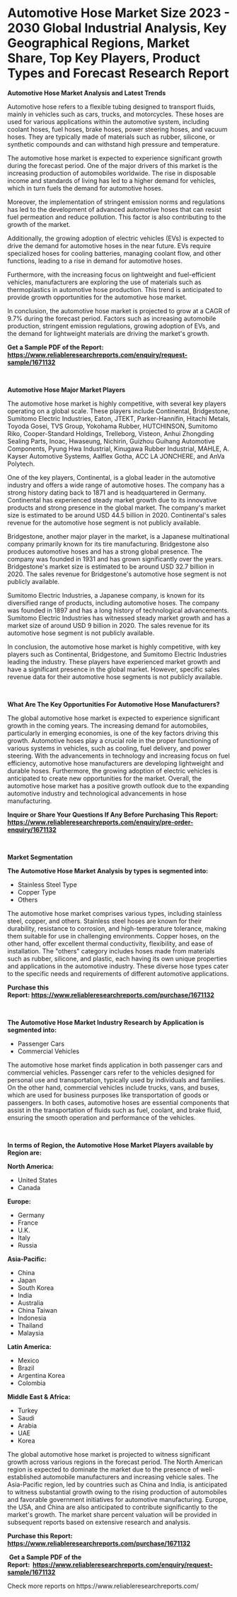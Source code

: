 <p><h1>Automotive Hose Market Size 2023 - 2030 Global Industrial Analysis, Key Geographical Regions, Market Share, Top Key Players, Product Types and Forecast Research Report</h1></p><p><strong>Automotive Hose Market Analysis and Latest Trends</strong></p>
<p><p>Automotive hose refers to a flexible tubing designed to transport fluids, mainly in vehicles such as cars, trucks, and motorcycles. These hoses are used for various applications within the automotive system, including coolant hoses, fuel hoses, brake hoses, power steering hoses, and vacuum hoses. They are typically made of materials such as rubber, silicone, or synthetic compounds and can withstand high pressure and temperature.</p><p>The automotive hose market is expected to experience significant growth during the forecast period. One of the major drivers of this market is the increasing production of automobiles worldwide. The rise in disposable income and standards of living has led to a higher demand for vehicles, which in turn fuels the demand for automotive hoses.</p><p>Moreover, the implementation of stringent emission norms and regulations has led to the development of advanced automotive hoses that can resist fuel permeation and reduce pollution. This factor is also contributing to the growth of the market.</p><p>Additionally, the growing adoption of electric vehicles (EVs) is expected to drive the demand for automotive hoses in the near future. EVs require specialized hoses for cooling batteries, managing coolant flow, and other functions, leading to a rise in demand for automotive hoses.</p><p>Furthermore, with the increasing focus on lightweight and fuel-efficient vehicles, manufacturers are exploring the use of materials such as thermoplastics in automotive hose production. This trend is anticipated to provide growth opportunities for the automotive hose market.</p><p>In conclusion, the automotive hose market is projected to grow at a CAGR of 9.7% during the forecast period. Factors such as increasing automobile production, stringent emission regulations, growing adoption of EVs, and the demand for lightweight materials are driving the market's growth.</p></p>
<p><strong>Get a Sample PDF of the Report:&nbsp; <a href="https://www.reliableresearchreports.com/enquiry/request-sample/1671132">https://www.reliableresearchreports.com/enquiry/request-sample/1671132</a></strong></p>
<p>&nbsp;</p>
<p><strong>Automotive Hose Major Market Players</strong></p>
<p><p>The automotive hose market is highly competitive, with several key players operating on a global scale. These players include Continental, Bridgestone, Sumitomo Electric Industries, Eaton, JTEKT, Parker-Hannifin, Hitachi Metals, Toyoda Gosei, TVS Group, Yokohama Rubber, HUTCHINSON, Sumitomo Riko, Cooper-Standard Holdings, Trelleborg, Visteon, Anhui Zhongding Sealing Parts, Inoac, Hwaseung, Nichirin, Guizhou Guihang Automotive Components, Pyung Hwa Industrial, Kinugawa Rubber Industrial, MAHLE, A. Kayser Automotive Systems, Aalflex Gotha, ACC LA JONCHERE, and AnVa Polytech.</p><p>One of the key players, Continental, is a global leader in the automotive industry and offers a wide range of automotive hoses. The company has a strong history dating back to 1871 and is headquartered in Germany. Continental has experienced steady market growth due to its innovative products and strong presence in the global market. The company's market size is estimated to be around USD 44.5 billion in 2020. Continental's sales revenue for the automotive hose segment is not publicly available.</p><p>Bridgestone, another major player in the market, is a Japanese multinational company primarily known for its tire manufacturing. Bridgestone also produces automotive hoses and has a strong global presence. The company was founded in 1931 and has grown significantly over the years. Bridgestone's market size is estimated to be around USD 32.7 billion in 2020. The sales revenue for Bridgestone's automotive hose segment is not publicly available.</p><p>Sumitomo Electric Industries, a Japanese company, is known for its diversified range of products, including automotive hoses. The company was founded in 1897 and has a long history of technological advancements. Sumitomo Electric Industries has witnessed steady market growth and has a market size of around USD 9 billion in 2020. The sales revenue for its automotive hose segment is not publicly available.</p><p>In conclusion, the automotive hose market is highly competitive, with key players such as Continental, Bridgestone, and Sumitomo Electric Industries leading the industry. These players have experienced market growth and have a significant presence in the global market. However, specific sales revenue data for their automotive hose segments is not publicly available.</p></p>
<p>&nbsp;</p>
<p><strong>What Are The Key Opportunities For Automotive Hose Manufacturers?</strong></p>
<p><p>The global automotive hose market is expected to experience significant growth in the coming years. The increasing demand for automobiles, particularly in emerging economies, is one of the key factors driving this growth. Automotive hoses play a crucial role in the proper functioning of various systems in vehicles, such as cooling, fuel delivery, and power steering. With the advancements in technology and increasing focus on fuel efficiency, automotive hose manufacturers are developing lightweight and durable hoses. Furthermore, the growing adoption of electric vehicles is anticipated to create new opportunities for the market. Overall, the automotive hose market has a positive growth outlook due to the expanding automotive industry and technological advancements in hose manufacturing.</p></p>
<p><strong>Inquire or Share Your Questions If Any Before Purchasing This Report: <a href="https://www.reliableresearchreports.com/enquiry/pre-order-enquiry/1671132">https://www.reliableresearchreports.com/enquiry/pre-order-enquiry/1671132</a></strong></p>
<p>&nbsp;</p>
<p><strong>Market Segmentation</strong></p>
<p><strong>The Automotive Hose Market Analysis by types is segmented into:</strong></p>
<p><ul><li>Stainless Steel Type</li><li>Copper Type</li><li>Others</li></ul></p>
<p><p>The automotive hose market comprises various types, including stainless steel, copper, and others. Stainless steel hoses are known for their durability, resistance to corrosion, and high-temperature tolerance, making them suitable for use in challenging environments. Copper hoses, on the other hand, offer excellent thermal conductivity, flexibility, and ease of installation. The "others" category includes hoses made from materials such as rubber, silicone, and plastic, each having its own unique properties and applications in the automotive industry. These diverse hose types cater to the specific needs and requirements of different automotive applications.</p></p>
<p><strong>Purchase this Report:&nbsp;<a href="https://www.reliableresearchreports.com/purchase/1671132">https://www.reliableresearchreports.com/purchase/1671132</a></strong></p>
<p>&nbsp;</p>
<p><strong>The Automotive Hose Market Industry Research by Application is segmented into:</strong></p>
<p><ul><li>Passenger Cars</li><li>Commercial Vehicles</li></ul></p>
<p><p>The automotive hose market finds application in both passenger cars and commercial vehicles. Passenger cars refer to the vehicles designed for personal use and transportation, typically used by individuals and families. On the other hand, commercial vehicles include trucks, vans, and buses, which are used for business purposes like transportation of goods or passengers. In both cases, automotive hoses are essential components that assist in the transportation of fluids such as fuel, coolant, and brake fluid, ensuring the smooth operation and performance of the vehicles.</p></p>
<p>&nbsp;</p>
<p><strong>In terms of Region, the Automotive Hose Market Players available by Region are:</strong></p>
<p>
    <p> <strong> North America: </strong>
        <ul>
            <li>United States</li>
            <li>Canada</li>
        </ul>
        </p> 
    <p> <strong> Europe: </strong>
        <ul>
            <li>Germany</li>
            <li>France</li>
            <li>U.K.</li>
            <li>Italy</li>
            <li>Russia</li>
        </ul>
        </p> 
    <p> <strong> Asia-Pacific: </strong>
        <ul>
            <li>China</li>
            <li>Japan</li>
            <li>South Korea</li>
            <li>India</li>
            <li>Australia</li>
            <li>China Taiwan</li>
            <li>Indonesia</li>
            <li>Thailand</li>
            <li>Malaysia</li>
        </ul>
        </p> 
    <p> <strong> Latin America: </strong>
        <ul>
            <li>Mexico</li>
            <li>Brazil</li>
            <li>Argentina Korea</li>
            <li>Colombia</li>
        </ul>
        </p> 
    <p> <strong> Middle East & Africa: </strong>
        <ul>
            <li>Turkey</li>
            <li>Saudi</li>
            <li>Arabia</li>
            <li>UAE</li>
            <li>Korea</li>
        </ul>
    </p>
    </p>
<p><p>The global automotive hose market is projected to witness significant growth across various regions in the forecast period. The North American region is expected to dominate the market due to the presence of well-established automobile manufacturers and increasing vehicle sales. The Asia-Pacific region, led by countries such as China and India, is anticipated to witness substantial growth owing to the rising production of automobiles and favorable government initiatives for automotive manufacturing. Europe, the USA, and China are also anticipated to contribute significantly to the market's growth. The market share percent valuation will be provided in subsequent reports based on extensive research and analysis.</p></p>
<p><strong>Purchase this Report: <a href="https://www.reliableresearchreports.com/purchase/1671132">https://www.reliableresearchreports.com/purchase/1671132</a></strong></p>
<p>&nbsp;<strong>Get a Sample PDF of the Report:&nbsp;&nbsp;<a href="https://www.reliableresearchreports.com/enquiry/request-sample/1671132">https://www.reliableresearchreports.com/enquiry/request-sample/1671132</a></strong></p>
<p><strong></strong></p>
<p>Check more reports on https://www.reliableresearchreports.com/</p>